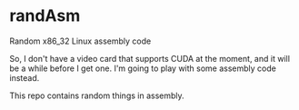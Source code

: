 randAsm
=======

Random x86_32 Linux assembly code

So, I don't have a video card that supports CUDA at the moment, and it will be a while before I get one. I'm going to play with some assembly code instead.

This repo contains random things in assembly.
